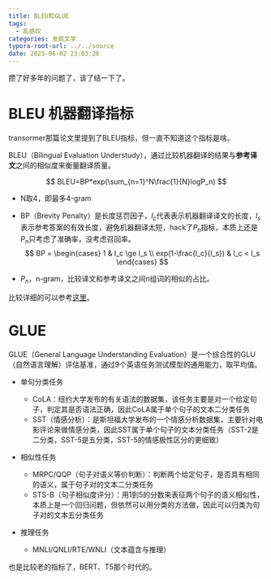 ```yaml
---
title: BLEU和GLUE
tags:
  - 乱感叹
categories: 发疯文学
typora-root-url: ../../source
date: 2025-06-02 23:03:26
---
```

攒了好多年的问题了，该了结一下了。


# BLEU 机器翻译指标

transormer那篇论文里提到了BLEU指标，但一直不知道这个指标是啥。

BLEU（Bilingual Evaluation Understudy），通过比较机器翻译的结果与**参考译文**之间的相似度来衡量翻译质量。

$$
BLEU=BP*exp(\sum_{n=1}^N\frac{1}{N}logP_n)
$$

- N取4，即最多4-gram

- BP（Brevity Penalty）是长度惩罚因子，$l_c$代表表示机器翻译译文的长度，$l_s$表示参考答案的有效长度，避免机器翻译太短，hack了$P_n$指标，本质上还是$P_n$只考虑了准确率，没考虑召回率。
  $$
  BP = \begin{cases}
  1 & l_c \ge l_s \\
  exp(1-\frac{l_c}{l_s}) & l_c < l_s
  \end{cases}
  $$
  
- $P_n$，n-gram，比较译文和参考译文之间n组词的相似的占比。

比较详细的可以参考[这里](https://www.cnblogs.com/by-dream/p/7679284.html)。



# GLUE

GLUE（General Language Understanding Evaluation）是一个综合性的GLU（自然语言理解）评估基准，通过9个英语任务测试模型的通用能力，取平均值。


- 单句分类任务‌

  - CoLA‌：纽约大学发布的有关语法的数据集，该任务主要是对一个给定句子，判定其是否语法正确，因此CoLA属于单个句子的文本二分类任务
  - SST（情感分析）：是斯坦福大学发布的一个情感分析数据集，主要针对电影评论来做情感分类，因此SST属于单个句子的文本分类任务（SST-2是二分类，SST-5是五分类，SST-5的情感极性区分的更细致）
- 相似性任务‌

  - MRPC/QQP‌（句子对语义等价判断）：判断两个给定句子，是否具有相同的语义，属于句子对的文本二分类任务
  - STS-B‌（句子相似度评分）：用1到5的分数来表征两个句子的语义相似性，本质上是一个回归问题，但依然可以用分类的方法做，因此可以归类为句子对的文本五分类任务
- 推理任务‌

  - MNLI/QNLI/RTE/WNLI‌（文本蕴含与推理）
    

也是比较老的指标了，BERT、T5那个时代的。